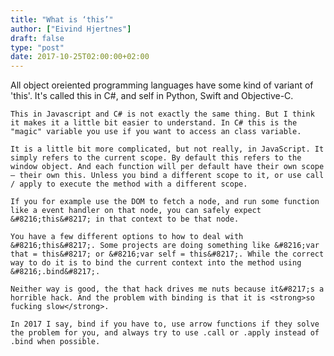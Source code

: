```yaml
---
title: "What is ‘this’"
author: ["Eivind Hjertnes"]
draft: false
type: "post"
date: 2017-10-25T02:00:00+02:00
---
```


All object oreiented programming languages have some kind of variant of
'this'. It's called this in C#, and self in Python, Swift and
Objective-C.

<div class="HTML">
  <div></div>

</p>

</div>

<div class="HTML">
  <div></div>

<p>

</div>

```text
This in Javascript and C# is not exactly the same thing. But I think it makes it a little bit easier to understand. In C# this is the "magic" variable you use if you want to access an class variable.
```

<div class="HTML">
  <div></div>

</p>

</div>

<div class="HTML">
  <div></div>

<p>

</div>

```text
It is a little bit more complicated, but not really, in JavaScript. It simply refers to the current scope. By default this refers to the window object. And each function will per default have their own scope – their own this. Unless you bind a different scope to it, or use call / apply to execute the method with a different scope.
```

<div class="HTML">
  <div></div>

</p>

</div>

<div class="HTML">
  <div></div>

<p>

</div>

```text
If you for example use the DOM to fetch a node, and run some function like a event handler on that node, you can safely expect &#8216;this&#8217; in that context to be that node.
```

<div class="HTML">
  <div></div>

</p>

</div>

<div class="HTML">
  <div></div>

<p>

</div>

```text
You have a few different options to how to deal with &#8216;this&#8217;. Some projects are doing something like &#8216;var that = this&#8217; or &#8216;var self = this&#8217;. While the correct way to do it is to bind the current context into the method using &#8216;.bind&#8217;.
```

<div class="HTML">
  <div></div>

</p>

</div>

<div class="HTML">
  <div></div>

<p>

</div>

```text
Neither way is good, the that hack drives me nuts because it&#8217;s a horrible hack. And the problem with binding is that it is <strong>so fucking slow</strong>.
```

<div class="HTML">
  <div></div>

</p>

</div>

<div class="HTML">
  <div></div>

<p>

</div>

```text
In 2017 I say, bind if you have to, use arrow functions if they solve the problem for you, and always try to use .call or .apply instead of .bind when possible.
```

<div class="HTML">
  <div></div>

</p>

</div>

